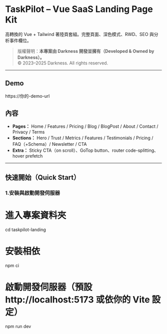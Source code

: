 # TaskPilot – Vue SaaS Landing Page Kit

高轉換的 Vue + Tailwind 著陸頁套組。完整頁面、深色模式、RWD、SEO 與分析事件欄位。

> 版權聲明：**本專案由 Darkness 開發並擁有（Developed & Owned by Darkness）。**  
> © 2023–2025 Darkness. All rights reserved.

---

## Demo
https://你的-demo-url

## 內容
- **Pages：** Home / Features / Pricing / Blog / BlogPost / About / Contact / Privacy / Terms
- **Sections：** Hero / Trust / Metrics / Features / Testimonials / Pricing / FAQ（+Schema）/ Newsletter / CTA
- **Extra：** Sticky CTA（on scroll）、GoTop button、router code-splitting、hover prefetch

---

## 快速開始（Quick Start）

### 1.安裝與啟動開發伺服器

# 進入專案資料夾
cd taskpilot-landing

# 安裝相依
npm ci

# 啟動開發伺服器（預設 http://localhost:5173 或依你的 Vite 設定）
npm run dev

